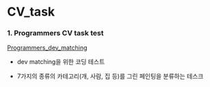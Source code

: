 # CV_task

### 1. Programmers CV task test

[Programmers_dev_matching](https://github.com/osmosm7/CV_task/tree/main/Programmers_dev_matching)

* dev matching을 위한 코딩 테스트

* 7가지의 종류의 카테고리(개, 사람, 집 등)를 그린 페인팅을 분류하는 테스크



